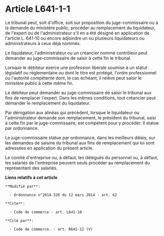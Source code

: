 # Article L641-1-1

Le tribunal peut, soit d'office, soit sur proposition du juge-commissaire ou à la demande du ministère public, procéder au
remplacement du liquidateur, de l'expert ou de l'administrateur s'il en a été désigné en application de l'article L. 641-10
ou encore adjoindre un ou plusieurs liquidateurs ou administrateurs à ceux déjà nommés. 

Le liquidateur, l'administrateur ou un créancier nommé contrôleur peut demander au juge-commissaire de saisir à cette fin le
tribunal. 

Lorsque le débiteur exerce une profession libérale soumise à un statut législatif ou réglementaire ou dont le titre est
protégé, l'ordre professionnel ou l'autorité compétente dont, le cas échéant, il relève peut saisir le ministère public à
cette même fin. 

Le débiteur peut demander au juge-commissaire de saisir le tribunal aux fins de remplacer l'expert. Dans les mêmes
conditions, tout créancier peut demander le remplacement du liquidateur. 

Par dérogation aux alinéas qui précèdent, lorsque le liquidateur ou l'administrateur demande son remplacement, le président
du tribunal, saisi à cette fin par le juge-commissaire, est compétent pour y procéder. Il statue par ordonnance.

Le juge-commissaire statue par ordonnance, dans les meilleurs délais, sur les demandes de saisine du tribunal aux fins de
remplacement qui lui sont adressées en application du présent article.  

Le comité d'entreprise ou, à défaut, les délégués du personnel ou, à défaut, les salariés de l'entreprise peuvent seuls
procéder au remplacement du représentant des salariés.

**Liens relatifs à cet article**

	**Modifié par**:

	  - Ordonnance n°2014-326 du 12 mars 2014 - art. 62

	**Cite**:

	  - Code de commerce - art. L641-10

	**Cité par**:

	  - Code de commerce. - art. R641-12 (V)

